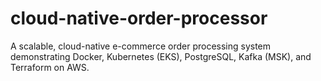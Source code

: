 # cloud-native-order-processor
A scalable, cloud-native e-commerce order processing system demonstrating Docker, Kubernetes (EKS), PostgreSQL, Kafka (MSK), and Terraform on AWS.
